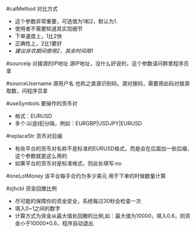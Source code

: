 #calMethod 对比方式
* 这个参数非常重要，可选值为1和2，默认为1.
* 使用者不需要知道其实现细节
* 下单速度上，1比2快
* 正确性上，2比1要好
* *建议非农期间使用2，其余时间用1*

#sourceIp 对接源的IP地址
源IP地址，没什么好说的，这个参数请问群里程序员拿

#sourceUsername 源用户名
也称之类源识别码，源对接码，需要用此码对接源取数，问程序员拿

#useSymbols 要操作的货币对
* 格式：EURUSD
* 多个:以竖线|分隔，例如：EURGBP|USDJPY|EURUSD

#replaceStr 货币对后缀
* 有些平台的货币对名称不是标准的EURUSD格式，而是会在后面加一些后缀，这个参数就是这么用的
* 如果平台的货币对是标准格式，则此处填写:no

#oneLotMoney 该平台每手合约为多少美元
用于下单的时候数量计算

#zjhcbl 资金回撤比例
* 尽可能的保障你的资金安全，系统每过30秒会检查一次
* 填入0~1之间的数字
* 计算方式为资金从最大值处回撤的比例,如：最大值为10000，填入0.6，则资金小于10000*0.6，程序自动退出